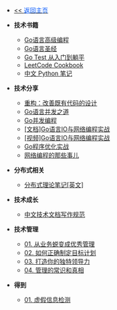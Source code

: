 <!-- ./_sidebar.md -->
- [<< <font color="#0056fd">返回主页</font>](/)
  
- **技术书籍**
    - [Go语言高级编程](./books/advanced-go-programming-book/)
    - [Go语言圣经](./books/gopl-zh/)
    - [Go Test 从入门到躺平](./books/Go-Test-from-beginner-to-lying-flat.md)
    - [LeetCode Cookbook](./books/leetcode-cookbook-go.md)
    - [中文 Python 笔记](./books/notes-python/)

- **技术分享**
    - [重构：改善既有代码的设计](./books/go-design-code-for-better.md)
    - [Go语言并发之道](./books/go-the-way-of-concurrency-in-go-language.md)
    - [Go并发编程](./books/go-go-concurrent-programming.md)
    - [[文档]Go语言IO与网络编程实战](./books/go-go-language-io-and-network-programming-practice.md)
    - [[视频]Go语言IO与网络编程实战](./books/go-go-language-io-and-network-programming-practice-video.md)
    - [Go程序优化实战](./books/go-go-program-optimization-practice.md)
    - [网络编程的那些事儿](./books/go-network-server.md)

- **分布式相关**
    - [分布式理论笔记[英文]](./books/distributed-theory-notes.md)

- **技术成长**
    - [中文技术文档写作规范](./books/document-style-guide/)

- **技术管理**
    - [01. 从业务蜕变成优秀管理](./books/MTP-Excellent-Manager-Transformation-Plan/01.md)
    - [02. 如何正确制定目标计划](./books/MTP-Excellent-Manager-Transformation-Plan/02.md)
    - [03. 打造你的独特领导力](./books/MTP-Excellent-Manager-Transformation-Plan/03.md)
    - [04. 管理的常识和真相](./books/MTP-Excellent-Manager-Transformation-Plan/04.md)

- **得到**
    - [01. 虚假信息检测](./books/False-information-detection.md)